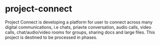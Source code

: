 # project-connect

Project Connect is developing a platform for user to connect across many digital communications, i.e chats, priavte conversation, audio calls, video calls, chat/audio/video rooms for groups, sharing docs and large files. This project is destined to be processed in phases.
